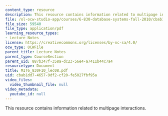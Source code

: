 ```yaml
---
content_type: resource
description: This resource contains information related to multipage interactions.
file: /ol-ocw-studio-app/courses/6-830-database-systems-fall-2010/cbab1dd746579df2cf20fe5027fbf95a_MIT6_830F10_lec07b.pdf
file_size: 59540
file_type: application/pdf
learning_resource_types:
- Lecture Notes
license: https://creativecommons.org/licenses/by-nc-sa/4.0/
ocw_type: OCWFile
parent_title: Lecture Notes
parent_type: CourseSection
parent_uid: 887b347f-358a-dc23-56e4-a7411b44c7a4
resourcetype: Document
title: MIT6_830F10_lec08.pdf
uid: cbab1dd7-4657-9df2-cf20-fe5027fbf95a
video_files:
  video_thumbnail_file: null
video_metadata:
  youtube_id: null
---
```

This resource contains information related to multipage interactions.